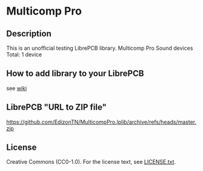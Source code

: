 # Multicomp Pro

## Description

This is an unofficial testing LibrePCB library. Multicomp Pro Sound devices
Total: 1 device


## How to add library to your LibrePCB
see [wiki](../../wiki/)


## LibrePCB "URL to ZIP file"
https://github.com/EdizonTN/MulticompPro.lplib/archive/refs/heads/master.zip


## License

Creative Commons (CC0-1.0). For the license text, see [LICENSE.txt](LICENSE.txt).
